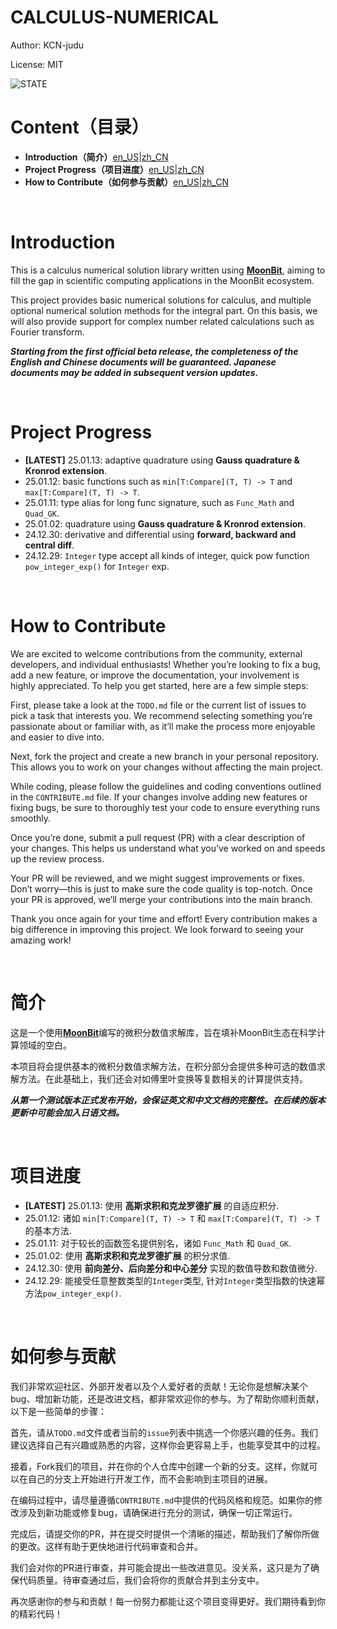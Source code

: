 # CALCULUS-NUMERICAL

Author: KCN-judu

License: MIT

![STATE](https://img.shields.io/badge/STATE-ACTIVE-119F22?style=for-the-badge#pic_left)

# Content（目录）

- __Introduction（简介）__[en_US](#introduction)|[zh_CN](#简介)
- __Project Progress（项目进度）__[en_US](#project-progress)|[zh_CN](#项目进度)
- __How to Contribute（如何参与贡献）__[en_US](#how-to-contribute)|[zh_CN](#如何参与贡献)

<br>

# Introduction

This is a calculus numerical solution library written using [__MoonBit__](https://www.moonbitlang.com), aiming to fill the gap in scientific computing applications in the MoonBit ecosystem.

This project provides basic numerical solutions for calculus, and multiple optional numerical solution methods for the integral part. On this basis, we will also provide support for complex number related calculations such as Fourier transform.

__*Starting from the first official beta release, the completeness of the English and Chinese documents will be guaranteed. Japanese documents may be added in subsequent version updates.*__

<br>

# Project Progress

- __[LATEST]__ 25.01.13: adaptive quadrature using __Gauss quadrature & Kronrod extension__.
- 25.01.12: basic functions such as `min[T:Compare](T, T) -> T`  and `max[T:Compare](T, T) -> T`. 
- 25.01.11: type alias for long func signature, such as `Func_Math` and `Quad_GK`.
- 25.01.02: quadrature using __Gauss quadrature & Kronrod extension__.
- 24.12.30: derivative and differential using __forward, backward and central diff__.
- 24.12.29: `Integer` type accept all kinds of integer, quick pow function `pow_integer_exp()` for `Integer` exp.

<br>

# How to Contribute

We are excited to welcome contributions from the community, external developers, and individual enthusiasts! Whether you’re looking to fix a bug, add a new feature, or improve the documentation, your involvement is highly appreciated. To help you get started, here are a few simple steps:

First, please take a look at the `TODO.md` file or the current list of issues to pick a task that interests you. We recommend selecting something you’re passionate about or familiar with, as it’ll make the process more enjoyable and easier to dive into.

Next, fork the project and create a new branch in your personal repository. This allows you to work on your changes without affecting the main project.

While coding, please follow the guidelines and coding conventions outlined in the `CONTRIBUTE.md` file. If your changes involve adding new features or fixing bugs, be sure to thoroughly test your code to ensure everything runs smoothly.

Once you’re done, submit a pull request (PR) with a clear description of your changes. This helps us understand what you’ve worked on and speeds up the review process.

Your PR will be reviewed, and we might suggest improvements or fixes. Don’t worry—this is just to make sure the code quality is top-notch. Once your PR is approved, we’ll merge your contributions into the main branch.

Thank you once again for your time and effort! Every contribution makes a big difference in improving this project. We look forward to seeing your amazing work!

<br>

# 简介

这是一个使用[__MoonBit__](https://www.moonbitlang.cn)编写的微积分数值求解库，旨在填补MoonBit生态在科学计算领域的空白。

本项目将会提供基本的微积分数值求解方法，在积分部分会提供多种可选的数值求解方法。在此基础上，我们还会对如傅里叶变换等复数相关的计算提供支持。

__*从第一个测试版本正式发布开始，会保证英文和中文文档的完整性。在后续的版本更新中可能会加入日语文档。*__

<br>

# 项目进度

- __[LATEST]__ 25.01.13: 使用 __高斯求积和克龙罗德扩展__ 的自适应积分.
- 25.01.12: 诸如 `min[T:Compare](T, T) -> T` 和 `max[T:Compare](T, T) -> T` 的基本方法. 
- 25.01.11: 对于较长的函数签名提供别名，诸如 `Func_Math` 和 `Quad_GK`.
- 25.01.02: 使用 __高斯求积和克龙罗德扩展__ 的积分求值.
- 24.12.30: 使用 __前向差分、后向差分和中心差分__ 实现的数值导数和数值微分.
- 24.12.29: 能接受任意整数类型的`Integer`类型,  针对`Integer`类型指数的快速幂方法`pow_integer_exp()`.

<br>

# 如何参与贡献

我们非常欢迎社区、外部开发者以及个人爱好者的贡献！无论你是想解决某个bug、增加新功能，还是改进文档，都非常欢迎你的参与。为了帮助你顺利贡献，以下是一些简单的步骤：

首先，请从`TODO.md`文件或者当前的`issue`列表中挑选一个你感兴趣的任务。我们建议选择自己有兴趣或熟悉的内容，这样你会更容易上手，也能享受其中的过程。

接着，Fork我们的项目，并在你的个人仓库中创建一个新的分支。这样，你就可以在自己的分支上开始进行开发工作，而不会影响到主项目的进展。

在编码过程中，请尽量遵循`CONTRIBUTE.md`中提供的代码风格和规范。如果你的修改涉及到新功能或修复bug，请确保进行充分的测试，确保一切正常运行。

完成后，请提交你的PR，并在提交时提供一个清晰的描述，帮助我们了解你所做的更改。这样有助于更快地进行代码审查和合并。

我们会对你的PR进行审查，并可能会提出一些改进意见。没关系，这只是为了确保代码质量。待审查通过后，我们会将你的贡献合并到主分支中。

再次感谢你的参与和贡献！每一份努力都能让这个项目变得更好。我们期待看到你的精彩代码！